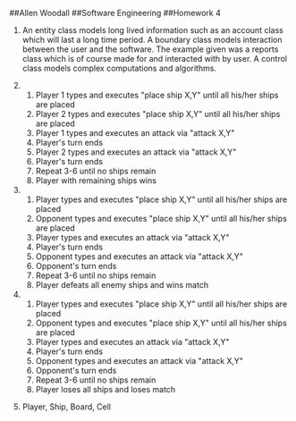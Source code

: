 ﻿##Allen Woodall
##Software Engineering
##Homework 4

1. An entity class models long lived information such as an account class which will last a long time period. A boundary class models interaction between the user and the software. The example given was a reports class which is of course made for and interacted with by user. A control class models complex computations and algorithms.

2. 1. Player 1 types and executes  "place 	ship X,Y" 	until all his/her ships 	are placed
	2. Player 2 types and executes "place ship X,Y" until all his/her ships are placed
	3. Player 1 types and executes an attack via "attack X,Y"
	4. Player's turn ends
	5. Player 2 types and executes an attack via "attack X,Y"
	6. Player's turn ends
	7. Repeat 3-6 until no ships remain
	8. Player with remaining ships wins
3. 1. Player types and executes  "place 	ship X,Y" 	until all his/her ships 	are placed
	2. Opponent types and executes "place ship X,Y" until all his/her ships are placed
	3. Player types and executes an attack via "attack X,Y"
	4. Player's turn ends
	5. Opponent types and executes an attack via "attack X,Y"
	6. Opponent's turn ends
	7. Repeat 3-6 until no ships remain
	8. Player defeats all enemy ships and wins match
4. 1. Player types and executes  "place 	ship X,Y" 	until all his/her ships 	are placed
	2. Opponent types and executes "place ship X,Y" until all his/her ships are placed
	3. Player types and executes an attack via "attack X,Y"
	4. Player's turn ends
	5. Opponent types and executes an attack via "attack X,Y"
	6. Opponent's turn ends
	7. Repeat 3-6 until no ships remain
	8. Player loses all ships and loses match
5. Player, Ship, Board, Cell